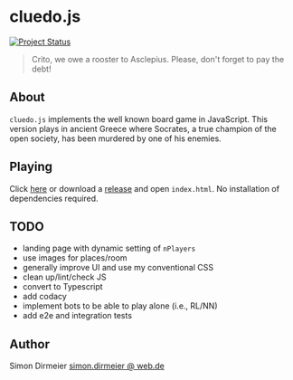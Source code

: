 # cluedo.js

[![Project Status](http://www.repostatus.org/badges/latest/concept.svg)](http://www.repostatus.org/#concept)

> Crito, we owe a rooster to Asclepius. Please, don't forget to pay the debt! 

## About

`cluedo.js` implements the well known board game in JavaScript. This version plays in ancient Greece where Socrates,
a true champion of the open society, has been murdered by one of his enemies.

## Playing

Click [here](https://dirmeier.github.io/cluedo/index.html) or download a [release](https://github.com/dirmeier/cluedo.js/releases) and open `index.html`. No installation of dependencies required.

## TODO

- landing page with dynamic setting of `nPlayers`
- use images for places/room
- generally improve UI and use my conventional CSS
- clean up/lint/check JS
- convert to Typescript
- add codacy
- implement bots to be able to play alone (i.e., RL/NN)
- add e2e and integration tests

## Author

Simon Dirmeier <a href="mailto:simon.dirmeier @ web.de">simon.dirmeier @ web.de</a>

##


